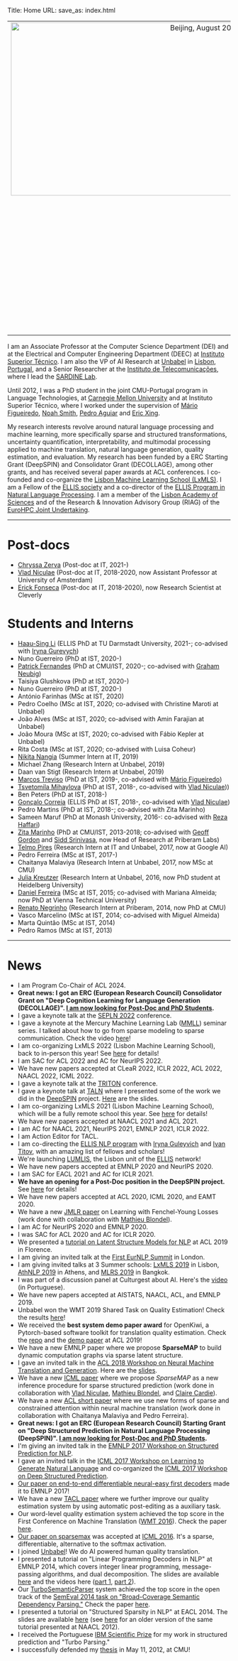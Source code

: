 Title: Home
URL: 
save_as: index.html


<table style="text-align: left; width: 100%;" border="0" cellpadding="2" cellspacing="20">
  <tbody>
    <tr>
      <td style="vertical-align: top; text-align: right;">
      <img style="width: 520px; height: 390px;" alt="Beijing, August 2015" src="{filename}/images/andre_beijing.jpg"></td>
      <td style="vertical-align: top;"><span style="font-weight: bold;"> Contact information:</span><br>
        <br>
        andre.t.martins AT tecnico DOT ulisboa DOT pt<br>
        <br>
        Instituto de Telecomunicacões<br>
        Torre Norte - Sala 9.07<br>
	Av. Rovisco Pais, 1
        1049-001 Lisboa - Portugal<br>
        <br>
        <span style="font-weight: bold;">Phone:</span> +351 218418454<br>
        <br>
        <a href="http://unbabel.com"><img style="border: 0px solid ; width: 80px;" alt="Unbabel logo" src="{filename}/images/unbabel-logo.png"></a>
        <a href="http://tecnico.ulisboa.pt"><img style="border: 0px solid ; width: 120px;" alt="IST logo" src="{filename}/images/IST-logo.png"></a><br>
        <a href="http://www.it.pt"><img style="border: 0px solid ; width: 180px;" alt="IT logo" src="{filename}/images/IT-logo.png"></a><br>
      </td>
    </tr>
  </tbody>
</table>

I am an Associate Professor at the Computer Science Department (DEI) and at the Electrical and Computer Engineering Department (DEEC) at [Instituto Superior Técnico](https://tecnico.ulisboa.pt). I am also the VP of AI Research at [Unbabel](http://unbabel.com) in [Lisbon](http://en.wikipedia.org/wiki/Lisbon), [Portugal](http://en.wikipedia.org/wiki/Portugal), and a Senior Researcher at the [Instituto de Telecomunicações](http://www.lx.it.pt), where I lead the [SARDINE Lab](https://andre-martins.github.io/pages/sardine.html). 

Until 2012, I was a PhD student in the joint CMU-Portugal program in Language Technologies, at [Carnegie Mellon University](http://www.cmu.edu) and at Instituto Superior Técnico, where I worked under the supervision of [Mário Figueiredo](http://www.lx.it.pt/~mtf), [Noah Smith](http://homes.cs.washington.edu/~nasmith/), [Pedro Aguiar](http://www.isr.ist.utl.pt/~aguiar) and [Eric Xing](http://www.cs.cmu.edu/~epxing). 

My research interests revolve around natural language processing and machine learning, more specifically sparse and structured transformations, uncertainty quantification, interpretability, and multimodal processing applied to machine translation, natural language generation, quality estimation, and evaluation. 
My research has been funded by a ERC Starting Grant (DeepSPIN) and Consolidator Grant (DECOLLAGE), among other grants, and has received several paper awards at ACL conferences. I co-founded and co-organize the [Lisbon Machine Learning School (LxMLS)](https://lxmls.it.pt). I am a Fellow of the [ELLIS society](https://ellis.eu) and a co-director of the [ELLIS Program in Natural Language Processing](https://ellis.eu/programs/natural-language-processing). I am a member of the [Lisbon Academy of Sciences](https://www.acad-ciencias.pt/) and of the Research & Innovation Advisory Group (RIAG) of the [EuroHPC Joint Undertaking](https://eurohpc-ju.europa.eu). 


---

# Post-docs

- [Chryssa Zerva](https://www.linkedin.com/in/chryssa-zerva-7bb4a966) (Post-doc at IT, 2021-)
- [Vlad Niculae](http://vene.ro) (Post-doc at IT, 2018-2020, now Assistant Professor at University of Amsterdam)
- [Erick Fonseca](http://www.nilc.icmc.usp.br/nilc/pessoas/erickrf) (Post-doc at IT, 2018-2020), now Research Scientist at Cleverly

# Students and Interns

- [Haau-Sing Li](https://www.linkedin.com/in/haau-sing-li-152177142/) (ELLIS PhD at TU Darmstadt University, 2021-; co-advised with [Iryna Gurevych](https://www.informatik.tu-darmstadt.de/ukp/ukp_home/head_ukp/index.en.jsp))
- Nuno Guerreiro (PhD at IST, 2020-)
- [Patrick Fernandes](https://coderpat.github.io/) (PhD at CMU/IST, 2020-; co-advised with [Graham Neubig](http://www.phontron.com/))
- Taisiya Glushkova (PhD at IST, 2020-)
- Nuno Guerreiro (PhD at IST, 2020-)
- António Farinhas (MSc at IST, 2020)
- Pedro Coelho (MSc at IST, 2020; co-advised with Christine Maroti at Unbabel)
- João Alves (MSc at IST, 2020; co-advised with Amin Farajian at Unbabel)
- João Moura (MSc at IST, 2020; co-advised with Fábio Kepler at Unbabel)
- Rita Costa (MSc at IST, 2020; co-advised with Luisa Coheur)
- [Nikita Nangia](https://woollysocks.github.io) (Summer Intern at IT, 2019)
- Michael Zhang (Research Intern at Unbabel, 2019)
- Daan van Stigt (Research Intern at Unbabel, 2019)
- [Marcos Treviso](http://mtreviso.github.io) (PhD at IST, 2019-, co-advised with [Mário Figueiredo](http://www.lx.it.pt/~mtf/))
- [Tsvetomila Mihaylova](https://tsvm.github.io) (PhD at IST, 2018-, co-advised with [Vlad Niculae](http://vene.ro)))
- Ben Peters (PhD at IST, 2018-)
- [Gonçalo Correia](https://goncalomcorreia.github.io) (ELLIS PhD at IST, 2018-, co-advised with [Vlad Niculae](http://vene.ro))
- Pedro Martins (PhD at IST, 2018-; co-advised with Zita Marinho)
- Sameen Maruf (PhD at Monash University, 2016-: co-advised with [Reza Haffari](http://users.monash.edu.au/~gholamrh))
- [Zita Marinho](http://www.cs.cmu.edu/~zmarinho) (PhD at CMU/IST, 2013-2018; co-advised with [Geoff Gordon](http://www.cs.cmu.edu/~ggordon) and [Sidd Srinivasa](https://homes.cs.washington.edu/~siddh), now Head of Research at Priberam Labs)
- [Telmo Pires](https://ai.google/research/people/telmo) (Research Intern at IT and Unbabel, 2017, now at Google AI)
- Pedro Ferreira (MSc at IST, 2017-)
- Chaitanya Malaviya (Research Intern at Unbabel, 2017, now MSc at CMU)
- [Julia Kreutzer](http://www.cl.uni-heidelberg.de/~kreutzer) (Research Intern at Unbabel, 2016, now PhD student at Heidelberg University)
- [Daniel Ferreira](https://www.nt.tuwien.ac.at/about-us/staff/daniel-luis-cavaco-ferreira) (MSc at IST, 2015; co-advised with Mariana Almeida; now PhD at Vienna Technical University)
- [Renato Negrinho](https://www.cs.cmu.edu/~negrinho) (Research Intern at Priberam, 2014, now PhD at CMU)
- Vasco Marcelino (MSc at IST, 2014; co-advised with Miguel Almeida)
- Marta Quintão (MSc at IST, 2014)
- Pedro Ramos (MSc at IST, 2013)

---

# News

* I am Program Co-Chair of ACL 2024.  
* **Great news: I got an ERC (European Research Council) Consolidator Grant on "Deep Cognition Learning for Language Generation (DECOLLAGE)". [I am now looking for Post-Doc and PhD Students](pages/jobs.html).**
* I gave a keynote talk at the [SEPLN 2022](https://sepln2022.grupolys.org/) conference.
* I gave a keynote at the Mercury Machine Learning Lab ([MMLL](https://icai.ai/mercury-machine-learning-lab/)) seminar series. I talked about how to go from sparse modeling to sparse communication. Check the video [here](https://www.youtube.com/watch?v=UFsCAr4kIc0&list=PLTg_E6ob657XajMOqJ4HxfQcv49f8xD_Z&t=8s)!
* I am co-organizing LxMLS 2022 (Lisbon Machine Learning School), back to in-person this year! See [here](http://lxmls.it.pt) for details!
* I am SAC for ACL 2022 and AC for NeurIPS 2022. 
* We have new papers accepted at CLeaR 2022, ICLR 2022, ACL 2022, NAACL 2022, ICML 2022.
* I gave a keynote talk at the [TRITON](https://triton-conference.org/) conference.
* I gave a keynote talk at [TALN](https://talnrecital2021.inria.fr) where I presented some of the work we did in the [DeepSPIN](https://deep-spin.github.io/) project. [Here](docs/taln2021.pdf) are the slides.
* I am co-organizing LxMLS 2021 (Lisbon Machine Learning School), which will be a fully remote school this year. See [here](http://lxmls.it.pt) for details!
* We have new papers accepted at NAACL 2021 and ACL 2021.
* I am AC for NAACL 2021, NeurIPS 2021, EMNLP 2021, ICLR 2022.
* I am Action Editor for TACL.
* I am co-directing the [ELLIS NLP program](https://ellis.eu/programs/natural-language-processing) with [Iryna Guleyvich](https://www.informatik.tu-darmstadt.de/ukp/ukp_home/staff_ukp/prof_dr_iryna_gurevych/index.en.jsp) and [Ivan Titov](http://ivan-titov.org/), with an amazing list of fellows and scholars!
* We're launching [LUMLIS](https://lumlis.tecnico.ulisboa.pt), the Lisbon unit of the [ELLIS](https://ellis.eu) network!
* We have new papers accepted at EMNLP 2020 and NeurIPS 2020.
* I am SAC for EACL 2021 and AC for ICLR 2021.
* **We have an opening for a Post-Doc position in the DeepSPIN project.** See [here](pages/jobs.html) for details!
* We have new papers accepted at ACL 2020, ICML 2020, and EAMT 2020.
* We have a new [JMLR paper](http://jmlr.csail.mit.edu/papers/volume21/19-021/19-021.pdf) on Learning with Fenchel-Young Losses (work done with collaboration with [Mathieu Blondel](http://mblondel.org)).
* I am AC for NeurIPS 2020 and EMNLP 2020.
* I was SAC for ACL 2020 and AC for ICLR 2020.
* We presented a [tutorial on Latent Structure Models for NLP](https://deep-spin.github.io/tutorial/) at ACL 2019 in Florence.  
* I am giving an invited talk at the [First EurNLP Summit](https://www.eurnlp.org) in London.  
* I am giving invited talks at 3 Summer schools: [LxMLS 2019](http://lxmls.it.pt) in Lisbon, [AthNLP 2019](http://athnlp.iit.demokritos.gr) in Athens, and [MLRS 2019](https://www.mlrs.ai) in Bangkok. 
* I was part of a discussion panel at Culturgest about AI. Here's the [video](https://www.culturgest.pt/pt/programacao/ana-paiva-andre-martins-e-arlindo-oliveira-especulacoes) (in Portuguese).
* We have new papers accepted at AISTATS, NAACL, ACL, and EMNLP 2019.
* Unbabel won the WMT 2019 Shared Task on Quality Estimation! Check the results [here](http://www.statmt.org/wmt19/qe-results.html)!
* We received the **best system demo paper award** for OpenKiwi, a Pytorch-based software toolkit for translation quality estimation. Check the [repo](https://github.com/Unbabel/OpenKiwi) and the [demo paper](https://arxiv.org/abs/1902.08646) at ACL 2019!   
* We have a new EMNLP paper where we propose **SparseMAP** to build dynamic computation graphs via sparse latent structure.
* I gave an invited talk in the [ACL 2018 Workshop on Neural Machine Translation and Generation](https://sites.google.com/site/wnmt18). Here are the [slides](https://docs.google.com/viewer?a=v&pid=sites&srcid=ZGVmYXVsdGRvbWFpbnx3bm10MTh8Z3g6NzM2ZWNhMTk2MTdlODQ2Yw).
* We have a new [ICML paper](http://proceedings.mlr.press/v80/niculae18a.html) where we propose *SparseMAP* as a new inference procedure for sparse structured prediction (work done in collaboration with [Vlad Niculae](http://vene.ro), [Mathieu Blondel](http://mblondel.org), and [Claire Cardie](http://www.cs.cornell.edu/home/cardie)).
* We have a new [ACL short paper](http://aclweb.org/anthology/P18-2059) where we use new forms of sparse and constrained attention within neural machine translation (work done in collaboration with Chaitanya Malaviya and Pedro Ferreira).
* **Great news: I got an ERC (European Research Council) Starting Grant on "Deep Structured Prediction in Natural Language Processing (DeepSPIN)". [I am now looking for Post-Doc and PhD Students](pages/jobs.html).**
* I'm giving an invited talk in the [EMNLP 2017 Workshop on Structured Prediction for NLP](http://structuredprediction.github.io/EMNLP17).
* I gave an invited talk in the [ICML 2017 Workshop on Learning to Generate Natural Language](https://sites.google.com/site/langgen17) and co-organized the [ICML 2017 Workshop on Deep Structured Prediction](https://deepstruct.github.io/ICML17).
* [Our paper on end-to-end differentiable neural-easy first decoders]({filename}/docs/emnlp2017_final.pdf) made it to EMNLP 2017!
* We have a new [TACL paper](https://transacl.org/ojs/index.php/tacl/article/view/1113) where we further improve our quality estimation system by using automatic post-editing as a auxiliary task.
* Our word-level quality estimation system achieved the top score in the First Conference on Machine Translation ([WMT 2016](http://www.statmt.org/wmt16)). Check the paper [here](https://www.aclweb.org/anthology/W/W16/W16-2387.pdf).
* [Our paper on sparsemax](http://jmlr.org/proceedings/papers/v48/martins16.pdf) was accepted at [ICML 2016](http://icml.cc/2016). It's a sparse, differentiable, alternative to the softmax activation.
* I joined [Unbabel](http://unbabel.com)! We do AI powered human quality translation.
* I presented a tutorial on "Linear Programming Decoders in NLP" at EMNLP 2014, which covers integer linear programming, message-passing algorithms, and dual decomposition. The slides are available [here]({filename}/docs/emnlp2014tutorial.pdf) and the videos here ([part 1](http://www.youtube.com/watch?v=JySNOVdYNgc), [part 2](http://www.youtube.com/watch?v=BvmzioMGK2Q)).
* Our [TurboSemanticParser](http://labs.priberam.com/Resources/TurboSemanticParser) system achieved the top score in the open track of the [SemEval 2014 task on "Broad-Coverage Semantic Dependency Parsing."](http://alt.qcri.org/semeval2014/task8/) Check the paper [here]({filename}/docs/semeval2014_task8.pdf).
* I presented a tutorial on "Structured Sparsity in NLP" at EACL 2014. The slides are available [here]({filename}/docs/eacl2014tutorial.pdf) (see [here]({filename}/docs/naacl2012tutorial.pdf) for an older version of the same tutorial presented at NAACL 2012).
* I received the Portuguese [IBM Scientific Prize](http://www-05.ibm.com/pt/pc/crct) for my work in structured prediction and "Turbo Parsing."
* I successfully defended my [thesis]({filename}/docs/thesis.pdf) in May 11, 2012, at CMU!